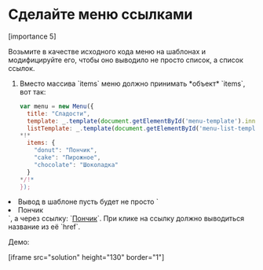 # Сделайте меню ссылками

[importance 5]

Возьмите в качестве исходного кода меню на шаблонах и модифицируйте его, чтобы оно выводило не просто список, а список ссылок.

<ol>
<li>Вместо массива `items` меню должно принимать *объект* `items`, вот так:

```js
var menu = new Menu({
  title: "Сладости",
  template: _.template(document.getElementById('menu-template').innerHTML),
  listTemplate: _.template(document.getElementById('menu-list-template').innerHTML),
*!*
  items: {
    "donut": "Пончик",
    "cake": "Пирожное",
    "chocolate": "Шоколадка"
  }
*/!*
});
```
</ol>
<li>Вывод в шаблоне пусть будет не просто `<li>Пончик</li>`, а через ссылку: `<a href="#donut">Пончик</a>`. При клике на ссылку должно выводиться название из её `href`.</li>
</ol>

Демо:

[iframe src="solution" height="130" border="1"]
